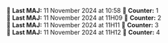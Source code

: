📍 **Last MAJ:** 11 November 2024 at 10:58 🦾 **Counter:** 1  
📍 **Last MAJ:** 11 November 2024 at 11H09 🦾 **Counter:** 2  
📍 **Last MAJ:** 11 November 2024 at 11H11 🦾 **Counter:** 3  
📍 **Last MAJ:** 11 November 2024 at 11H12 🦾 **Counter:** 4  
